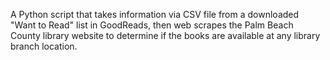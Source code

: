 A Python script that takes information via CSV file from a downloaded "Want to Read" list in GoodReads, then web scrapes the Palm Beach County library website to determine if the books are available
at any library branch location.
